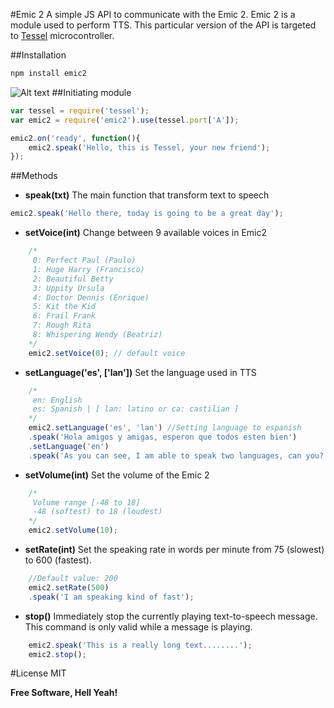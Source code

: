 #Emic 2
A simple JS API to communicate with the Emic 2. Emic 2 is a module used to perform TTS. This particular version of the API is targeted to [Tessel](http://tessel.io) microcontroller.

##Installation
```js
npm install emic2
```
![Alt text](http://goo.gl/VSVZSs "Tessel emic2")
##Initiating module
```js
var tessel = require('tessel');
var emic2 = require('emic2').use(tessel.port['A']);

emic2.on('ready', function(){
    emic2.speak('Hello, this is Tessel, your new friend');
});
```
##Methods
* **speak(txt)** The main function that transform text to speech
```js
emic2.speak('Hello there, today is going to be a great day');
```
* **setVoice(int)** Change between 9 available voices in Emic2
```js
    /*
     0: Perfect Paul (Paulo)
     1: Huge Harry (Francisco)
     2: Beautiful Betty
     3: Uppity Ursula
     4: Doctor Dennis (Enrique)
     5: Kit the Kid
     6: Frail Frank
     7: Rough Rita
     8: Whispering Wendy (Beatriz) 
    */
    emic2.setVoice(0); // default voice
```
* **setLanguage('es', ['lan'])** Set the language used in TTS
```js
    /*
     en: English
     es: Spanish | [ lan: latino or ca: castilian ] 
    */
    emic2.setLanguage('es', 'lan') //Setting language to espanish
    .speak('Hola amigos y amigas, esperon que todos esten bien')
    .setLanguage('en')
    .speak('As you can see, I am able to speak two languages, can you?');
```
* **setVolume(int)** Set the volume of the Emic 2
```js
    /*
     Volume range [-48 to 18] 
     -48 (softest) to 18 (loudest)
    */
    emic2.setVolume(10);
```
* **setRate(int)** Set the speaking rate in words per minute from 75 (slowest) to 600 (fastest). 
```js
    //Default value: 200
    emic2.setRate(500)
    .speak('I am speaking kind of fast');
```
* **stop()** Immediately stop the currently playing text-to-speech message. This command is only valid while a message is playing. 
```js
    emic2.speak('This is a really long text........');
    emic2.stop();
```
#License
MIT

**Free Software, Hell Yeah!**